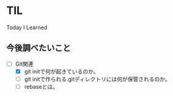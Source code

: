 # TIL
Today I Learned

## 今後調べたいこと
- [ ] Git関連
  - [x] git initで何が起きているのか。
  - [ ] git initで作られる.gitディレクトリには何が保管されるのか。
  - [ ] rebaseとは。 